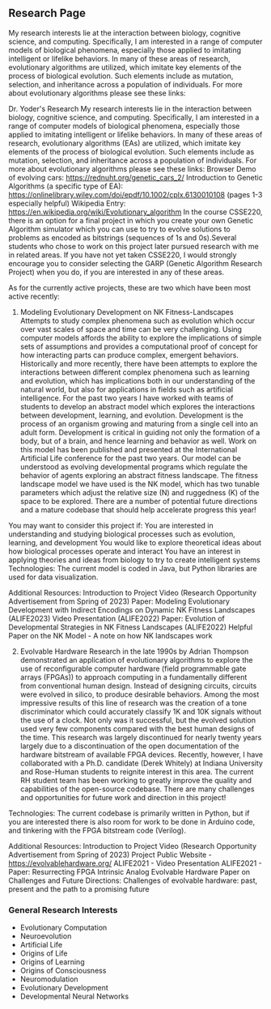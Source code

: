## Research Page

My research interests lie at the interaction between biology, cognitive science, and computing. Specifically, I am interested in a range of computer models of biological phenomena, especially those applied to imitating intelligent or lifelike behaviors. In many of these areas of research, evolutionary algorithms are utilized, which imitate key elements of the process of biological evolution. Such elements include as mutation, selection, and inheritance across a population of individuals. For more about evolutionary algorithms please see these links:



Dr. Yoder's Research
My research interests lie in the interaction between biology, cognitive science, and computing. Specifically, I am interested in a range of computer models of biological phenomena, especially those applied to imitating intelligent or lifelike behaviors. In many of these areas of research, evolutionary algorithms (EAs) are utilized, which imitate key elements of the process of biological evolution. Such elements include as mutation, selection, and inheritance across a population of individuals. For more about evolutionary algorithms please see these links:
Browser Demo of evolving cars: https://rednuht.org/genetic_cars_2/
Introduction to Genetic Algorithms (a specific type of EA): https://onlinelibrary.wiley.com/doi/epdf/10.1002/cplx.6130010108 (pages 1-3 especially helpful)
Wikipedia Entry: https://en.wikipedia.org/wiki/Evolutionary_algorithm
In the course CSSE220, there is an option for a final project in which you create your own Genetic Algorithm simulator which you can use to try to evolve solutions to problems as encoded as bitstrings (sequences of 1s and 0s).Several students who chose to work on this project later pursued research with me in related areas. If you have not yet taken CSSE220, I would strongly encourage you to consider selecting the GARP (Genetic Algorithm Research Project) when you do, if you are interested in any of these areas.

As for the currently active projects, these are two which have been most active recently:

1. Modeling Evolutionary Development on NK Fitness-Landscapes
Attempts to study complex phenomena such as evolution which occur over vast scales of space and time can be very challenging. Using computer models affords the ability to explore the implications of simple sets of assumptions and provides a computational proof of concept for how interacting parts can produce complex, emergent behaviors. Historically and more recently, there have been attempts to explore the interactions between different complex phenomena such as learning and evolution, which has implications both in our understanding of the natural world, but also for applications in fields such as artificial intelligence. For the past two years I have worked with teams of students to develop an abstract model which explores the interactions between development, learning, and evolution. Development is the process of an organism growing and maturing from a single cell into an adult form. Development is critical in guiding not only the formation of a body, but of a brain, and hence learning and behavior as well. Work on this model has been published and presented at the International Artificial Life conference for the past two years. Our model can be understood as evolving developmental programs which regulate the behavior of agents exploring an abstract fitness landscape. The fitness landscape model we have used is the NK model, which has two tunable parameters which adjust the relative size (N) and ruggedness (K) of the space to be explored. There are a number of potential future directions and a mature codebase that should help accelerate progress this year!

You may want to consider this project if:
You are interested in understanding and studying biological processes such as evolution, learning, and development
You would like to explore theoretical ideas about how biological processes operate and interact
You have an interest in applying theories and ideas from biology to try to create intelligent systems
Technologies:
The current model is coded in Java, but Python libraries are used for data visualization.

Additional Resources:
Introduction to Project Video  (Research Opportunity Advertisement from Spring of 2023)
Paper: Modeling Evolutionary Development with Indirect Encodings on Dynamic NK Fitness Landscapes (ALIFE2023)
Video Presentation (ALIFE2022) 
Paper: Evolution of Developmental Strategies in NK Fitness Landscapes (ALIFE2022)
Helpful Paper on the NK Model -  A note on how NK landscapes work



2. Evolvable Hardware
Research in the late 1990s by Adrian Thompson demonstrated an application of evolutionary algorithms to explore the use of reconfigurable computer hardware (field programmable gate arrays (FPGAs)) to approach computing in a fundamentally different from conventional human design. Instead of designing circuits, circuits were evolved in silico, to produce desirable behaviors. Among the most impressive results of this line of research was the creation of a tone discriminator which could accurately classify 1K and 10K signals without the use of a clock. Not only was it successful, but the evolved solution used very few components compared with the best human designs of the time. This research was largely discontinued for nearly twenty years largely due to a discontinuation of the open documentation of the hardware bitstream of available FPGA devices. Recently, however, I have collaborated with a Ph.D. candidate (Derek Whitely) at Indiana University and Rose-Human students to reignite interest in this area. The current RH student team has been working to greatly improve the quality and capabilities of the open-source codebase. There are many challenges and opportunities for future work and direction in this project!

Technologies:
The current codebase is primarily written in Python, but if you are interested there is also room for work to be done in Arduino code, and tinkering with the FPGA bitstream code (Verilog).

Additional Resources:
Introduction to Project Video (Research Opportunity Advertisement from Spring of 2023)
Project Public Website - https://evolvablehardware.org/
ALIFE2021  - Video Presentation
ALIFE2021 - Paper: Resurrecting FPGA Intrinsic Analog Evolvable Hardware
Paper on Challenges and Future Directions:  Challenges of evolvable hardware: past, present and the path to a promising future
### General Research Interests

  - Evolutionary Computation
  - Neuroevolution
  - Artificial Life
  - Origins of Life
  - Origins of Learning
  - Origins of Consciousness
  - Neuromodulation
  - Evolutionary Development
  - Developmental Neural Networks

```

